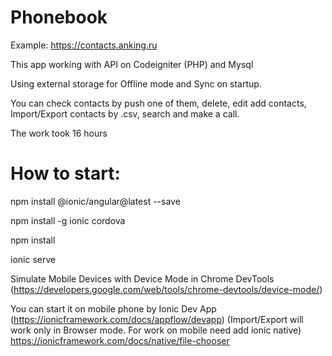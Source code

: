 # Phonebook
Example: https://contacts.anking.ru

This app working with API on Codeigniter (PHP) and Mysql

Using external storage for Offline mode and Sync on startup.

You can check contacts by push one of them, delete, edit add contacts, Import/Export contacts by .csv, search and make a call.

The work took 16 hours


# How to start:

npm install @ionic/angular@latest --save

npm install -g ionic cordova

npm install

ionic serve 

Simulate Mobile Devices with Device Mode in Chrome DevTools (https://developers.google.com/web/tools/chrome-devtools/device-mode/)

You can start it on mobile phone by Ionic Dev App (https://ionicframework.com/docs/appflow/devapp) (Import/Export will work only in Browser mode. For work on mobile need add ionic native)
https://ionicframework.com/docs/native/file-chooser
